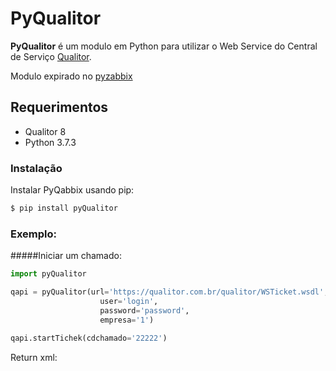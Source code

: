 
# PyQualitor #

**PyQualitor** é um modulo em Python para utilizar o Web Service do Central de Serviço [Qualitor](https://www.qualitor.com.br).

Modulo expirado no [pyzabbix](https://github.com/lukecyca/pyzabbix)

## Requerimentos
* Qualitor 8
* Python 3.7.3

### Instalação

Instalar PyQabbix usando pip:

```bash
$ pip install pyQualitor
```

### Exemplo:
#####Iniciar um chamado:

```python
import pyQualitor

qapi = pyQualitor(url='https://qualitor.com.br/qualitor/WSTicket.wsdl',
                    user='login', 
                    password='password', 
                    empresa='1')
                    
qapi.startTichek(cdchamado='22222')

```

Return xml:
````bash



````
